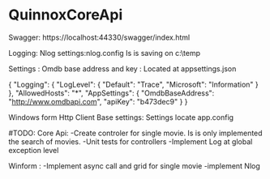 # QuinnoxCoreApi
 
Swagger: 
https://localhost:44330/swagger/index.html

Logging: Nlog
settings:nlog.config
Is is saving on c:\temp

Settings :
Omdb base address and key :
Located at  appsettings.json

{
  "Logging": {
    "LogLevel": {
      "Default": "Trace",
      "Microsoft": "Information"
    }
  },
  "AllowedHosts": "*",
  "AppSettings": {
    "OmdbBaseAddress": "http://www.omdbapi.com",
    "apiKey": "b473dec9"
  }
}


Windows form Http Client Base settings:
Settings locate app.config

<?xml version="1.0" encoding="utf-8" ?>
<configuration>
    <startup> 
        <supportedRuntime version="v4.0" sku=".NETFramework,Version=v4.6.1" />
    </startup>
   <appSettings>
    <add key="baseAddress" value="https://localhost:44330/api/"/>
  </appSettings>
</configuration>

#TODO:
Core Api: 
        -Create controler for single movie. Is is only implemented the search of movies.
        -Unit tests for controllers
        -Implement Log at global exception level

Winform : 
        -Implement async call and grid for single movie
        -implement Nlog


